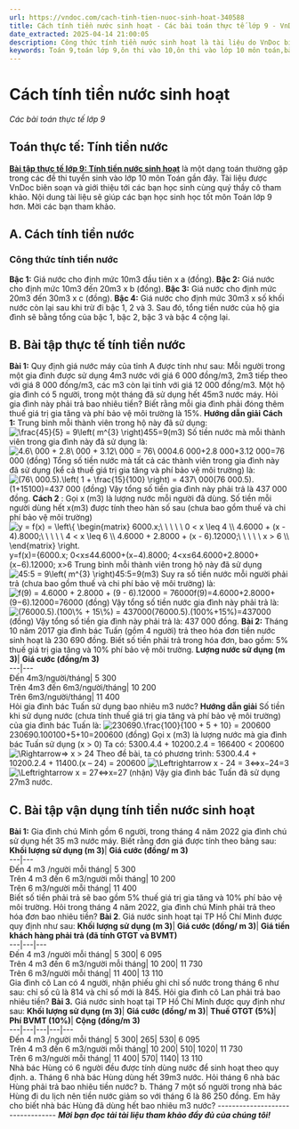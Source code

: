 ```yaml
---
url: https://vndoc.com/cach-tinh-tien-nuoc-sinh-hoat-340588
title: Cách tính tiền nước sinh hoạt - Các bài toán thực tế lớp 9 - VnDoc.com
date_extracted: 2025-04-14 21:00:05
description: Công thức tính tiền nước sinh hoạt là tài liệu do VnDoc biên soạn giúp các bạn học sinh ôn tập, củng cố thêm kiến thức về Toán thực tế 9 để làm tốt đề tuyển sinh lớp 10 môn Toán sắp tới.
keywords: Toán 9,toán lớp 9,ôn thi vào 10,ôn thi vào lớp 10 môn toán,bài toán thực tế,toán thực tế 9,toán thực tế,bai toan thuc te,bai toan thuc te lop 9,bài toán thực tế lớp 9,các bài toán thực tế lớp 9,cách tính tiền nước sinh hoạt,tính tiền nước,tính tiền nước sinh hoạt,công thức tính tiền nước,công thức tính tiền nước sinh hoạt,giá nước sinh hoạt,cach tinh tien nuoc,cách tính tiền nuoc,tiền nước sinh hoạt
---
```


# Cách tính tiền nước sinh hoạt
 _Các bài toán thực tế lớp 9_
## Toán thực tế: Tính tiền nước
[**Bài tập thực tế lớp 9: Tính tiền nước sinh hoạt**](<https://vndoc.com/cach-tinh-tien-nuoc-sinh-hoat-340588>) là một dạng toán thường gặp trong các đề thi tuyển sinh vào lớp 10 môn Toán gần đây. Tài liệu được VnDoc biên soạn và giới thiệu tới các bạn học sinh cùng quý thầy cô tham khảo. Nội dung tài liệu sẽ giúp các bạn học sinh học tốt môn Toán lớp 9 hơn. Mời các bạn tham khảo.
## A. Cách tính tiền nước
### Công thức tính tiền nước
**Bậc 1:** Giá nước cho định mức 10m3 đầu tiên x a \(đồng\).
**Bậc 2:** Giá nước cho định mức 10m3 đến 20m3 x b \(đồng\).
**Bậc 3:** Giá nước cho định mức 20m3 đến 30m3 x c \(đồng\).
**Bậc 4:** Giá nước cho định mức 30m3 x số khối nước còn lại sau khi trừ đi bậc 1, 2 và 3.
Sau đó, tổng tiền nước của hộ gia đình sẽ bằng tổng của bậc 1, bậc 2, bậc 3 và bậc 4 cộng lại.
## B. Bài tập thực tế tính tiền nước
**Bài 1:** Quy định giá nước máy của tỉnh A được tính như sau:
Mỗi người trong một gia đình được sử dụng 4m3 nước với giá 6 000 đồng/m3, 2m3 tiếp theo với giá 8 000 đồng/m3, các m3 còn lại tính với giá 12 000 đồng/m3.
Một hộ gia đình có 5 người, trong một tháng đã sử dụng hết 45m3 nước máy. Hỏi gia đình này phải trả bao nhiêu tiền? Biết rằng mỗi gia đình phải đóng thêm thuế giá trị gia tăng và phí bảo vệ môi trường là 15%.
**Hướng dẫn giải**
**Cách 1:** Trung bình mỗi thành viên trong hộ này đã sử dụng:![\\frac{45}{5} = 9\\left\( m^{3}
\\right\)](https://i.vdoc.vn/data/image/blank.png)455=9\(m3\)
Số tiền nước mà mỗi thành viên trong gia đình này đã sử dụng là:
![4.6\\ 000 + 2.8\\ 000 + 3.12\\ 000 = 76\\
000](https://i.vdoc.vn/data/image/blank.png)4.6 000+2.8 000+3.12 000=76 000 \(đồng\)
Tổng số tiền nước mà tất cả các thành viên trong gia đình này đã sử dụng \(kể cả thuế giá trị gia tăng và phí bảo vệ môi trường\) là:
![\(76\\ 000.5\).\\left\( 1 + \\frac{15}{100}
\\right\) = 437\\ 000](https://i.vdoc.vn/data/image/blank.png)\(76 000.5\).\(1+15100\)=437 000 \(đồng\)
Vậy tổng số tiền gia đình này phải trả là 437 000 đồng.
**Cách 2** : Gọi x \(m3\) là lượng nước mỗi người đã dùng.
Số tiền mỗi người dùng hết x\(m3\) được tính theo hàn số sau \(chưa bao gồm thuế và chi phí bảo vệ môi trường\)
![y = f\(x\) = \\left\\{ \\begin{matrix}
6000.x;\\ \\ \\ \\ \\ 0 < x \\leq 4 \\\\
4.6000 + \(x - 4\).8000;\\ \\ \\ \\ \\ 4 < x \\leq 6 \\\\
4.6000 + 2.8000 + \(x - 6\).12000;\\ \\ \\ \\ \\ x > 6 \\\\
\\end{matrix} \\right.](https://i.vdoc.vn/data/image/blank.png)y=f\(x\)=\{6000.x; 0<x≤44.6000+\(x−4\).8000; 4<x≤64.6000+2.8000+\(x−6\).12000; x>6
Trung bình mỗi thành viên trong hộ này đã sử dụng ![45:5 = 9\\left\( m^{3} \\right\)](https://i.vdoc.vn/data/image/blank.png)45:5=9\(m3\)
Suy ra số tiền nước mỗi người phải trả \(chưa bao gồm thuế và chi phí bảo vệ môi trường\) là:
![f\(9\) = 4.6000 + 2.8000 + \(9 - 6\).12000 =
76000](https://i.vdoc.vn/data/image/blank.png)f\(9\)=4.6000+2.8000+\(9−6\).12000=76000 \(đồng\)
Vậy tổng số tiền nước gia đình này phải trả là:
![\(76000.5\).\(100\\% + 15\\%\) =
437000](https://i.vdoc.vn/data/image/blank.png)\(76000.5\).\(100%+15%\)=437000 \(đồng\)
Vậy tổng số tiền gia đình này phải trả là: 437 000 đồng.
**Bài 2:** Tháng 10 năm 2017 gia đình bác Tuấn \(gồm 4 người\) trả theo hóa đơn tiền nước sinh hoạt là 230 690 đồng. Biết số tiền phải trả trong hóa đơn, bao gồm: 5% thuế giá trị gia tăng và 10% phí bảo vệ môi trường.
**Lượng nước sử dụng \(m 3\)**| **Giá cước \(đồng/m 3\)**  
---|---  
Đến 4m3/người/tháng| 5 300  
Trên 4m3 đến 6m3/người/tháng| 10 200  
Trên 6m3/người/tháng| 11 400  
Hỏi gia đình bác Tuấn sử dụng bao nhiêu m3 nước?
**Hướng dẫn giải**
Số tiền khi sử dụng nước \(chưa tính thuế giá trị gia tăng và phí bảo vệ môi trường\) của gia đình bác Tuấn là:
![230690.\\frac{100}{100 + 5 + 10} =
200600](https://i.vdoc.vn/data/image/blank.png)230690.100100+5+10=200600 \(đồng\)
Gọi x \(m3\) là lượng nước mà gia đình bác Tuấn sử dụng \(x > 0\)
Ta có: 5300.4.4 + 10200.2.4 = 166400 < 200600 ![\\Rightarrow](https://i.vdoc.vn/data/image/blank.png)⇒ x > 24
Theo đề bài, ta có phương trình:
5300.4.4 + 10200.2.4 + 11400.\(x – 24\) = 200600
![\\Leftrightarrow x - 24 = 3](https://i.vdoc.vn/data/image/blank.png)⇔x−24=3
![\\Leftrightarrow x = 27](https://i.vdoc.vn/data/image/blank.png)⇔x=27 \(nhận\)
Vậy gia đình bác Tuấn đã sử dụng 27m3 nước.
## C. Bài tập vận dụng tính tiền nước sinh hoạt
**Bài 1:** Gia đình chú Minh gồm 6 người, trong tháng 4 năm 2022 gia đình chú sử dụng hết 35 m3 nước máy. Biết rằng đơn giá được tính theo bảng sau:
**Khối lượng sử dụng \(m 3\)**| **Giá cước \(đồng/ m 3\)**  
---|---  
Đến 4 m3 /người mỗi tháng| 5 300  
Trên 4 m3 đến 6 m3/người mỗi tháng| 10 200  
Trên 6 m3/người mỗi tháng| 11 400  
Biết số tiền phải trả sẽ bao gồm 5% thuế giá trị gia tăng và 10% phí bảo vệ môi trường. Hỏi trong tháng 4 năm 2022, gia đình chú Minh phải trả theo hóa đơn bao nhiêu tiền?
**Bài 2**. Giá nước sinh hoạt tại TP Hồ Chí Minh được quy định như sau:
**Khối lượng sử dụng \(m 3\)**| **Giá cước \(đồng/ m 3\)**| **Giá tiền khách hàng phải trả \(đã tính GTGT và BVMT\)**  
---|---|---  
Đến 4 m3 /người mỗi tháng| 5 300| 6 095  
Trên 4 m3 đến 6 m3/người mỗi tháng| 10 200| 11 730  
Trên 6 m3/người mỗi tháng| 11 400| 13 110  
Gia đình cô Lan có 4 người, nhận phiếu ghi chỉ số nước trong tháng 6 như sau: chỉ số cũ là 814 và chỉ số mới là 845. Hỏi gia đình cô Lan phải trả bao nhiêu tiền?
**Bài 3.** Giá nước sinh hoạt tại TP Hồ Chí Minh được quy định như sau:
**Khối lượng sử dụng \(m 3\)**| **Giá cước \(đồng/ m 3\)**| **Thuế GTGT \(5%\)**| **Phí BVMT \(10%\)**| **Cộng \(đồng/m 3\)**  
---|---|---|---|---  
Đến 4 m3 /người mỗi tháng| 5 300| 265| 530| 6 095  
Trên 4 m3 đến 6 m3/người mỗi tháng| 10 200| 510| 1020| 11 730  
Trên 6 m3/người mỗi tháng| 11 400| 570| 1140| 13 110  
Nhà bác Hùng có 6 người đều được tính dùng nước để sinh hoạt theo quy định.
a. Tháng 6 nhà bác Hùng dùng hết 39m3 nước. Hỏi tháng 6 nhà bác Hùng phải trả bao nhiêu tiền nước?
b. Tháng 7 một số người trong nhà bác Hùng đi du lịch nên tiền nước giảm so với tháng 6 là 86 250 đồng. Em hãy cho biết nhà bác Hùng đã dùng hết bao nhiêu m3 nước?
\---------------------------------
_**Mời bạn đọc tải tài liệu tham khảo đầy đủ của chúng tôi\!**_
